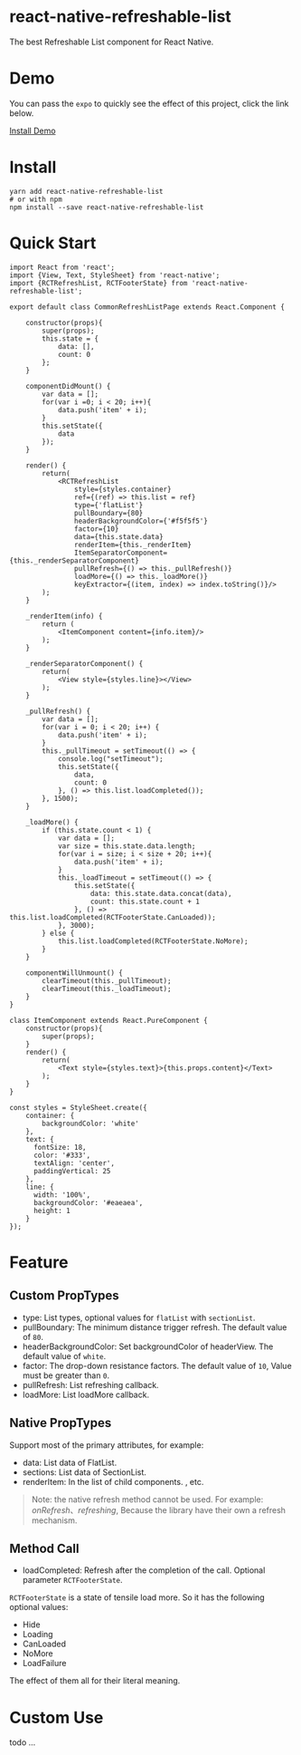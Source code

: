 # react-native-refreshable-list
The best Refreshable List  component for React Native.

# Demo
You can pass the `expo` to quickly see the effect of this project, click the link below.

[Install Demo](https://exp.host/@rouse/react-native-refreshable-list)

# Install

```
yarn add react-native-refreshable-list
# or with npm
npm install --save react-native-refreshable-list
```

# Quick Start

```
import React from 'react';
import {View, Text, StyleSheet} from 'react-native';
import {RCTRefreshList, RCTFooterState} from 'react-native-refreshable-list';

export default class CommonRefreshListPage extends React.Component {

    constructor(props){
        super(props);
        this.state = {
            data: [],
            count: 0
        };
    }

    componentDidMount() {
        var data = [];
        for(var i =0; i < 20; i++){
            data.push('item' + i);
        }
        this.setState({
            data
        });
    }

    render() {
        return(
            <RCTRefreshList
                style={styles.container}
                ref={(ref) => this.list = ref}
                type={'flatList'}
                pullBoundary={80}
                headerBackgroundColor={'#f5f5f5'}
                factor={10}
                data={this.state.data}
                renderItem={this._renderItem}
                ItemSeparatorComponent={this._renderSeparatorComponent}
                pullRefresh={() => this._pullRefresh()}
                loadMore={() => this._loadMore()}
                keyExtractor={(item, index) => index.toString()}/>
        );
    }

    _renderItem(info) {
        return (
            <ItemComponent content={info.item}/>
        );
    }

    _renderSeparatorComponent() {
        return(
            <View style={styles.line}></View>
        );
    }

    _pullRefresh() {
        var data = [];
        for(var i = 0; i < 20; i++) {
            data.push('item' + i);
        }
        this._pullTimeout = setTimeout(() => {
            console.log("setTimeout");
            this.setState({
                data,
                count: 0
            }, () => this.list.loadCompleted());
        }, 1500);
    }

    _loadMore() {
        if (this.state.count < 1) {
            var data = [];
            var size = this.state.data.length;
            for(var i = size; i < size + 20; i++){
                data.push('item' + i);
            }
            this._loadTimeout = setTimeout(() => {
                this.setState({
                    data: this.state.data.concat(data),
                    count: this.state.count + 1
                }, () => this.list.loadCompleted(RCTFooterState.CanLoaded));
            }, 3000);
        } else {
            this.list.loadCompleted(RCTFooterState.NoMore);
        }
    }

    componentWillUnmount() {
        clearTimeout(this._pullTimeout);
        clearTimeout(this._loadTimeout);
    }
}

class ItemComponent extends React.PureComponent {
    constructor(props){
        super(props);
    }
    render() {
        return(
            <Text style={styles.text}>{this.props.content}</Text>
        );
    }
}

const styles = StyleSheet.create({
    container: {
        backgroundColor: 'white'
    },
    text: {
      fontSize: 18,
      color: '#333',
      textAlign: 'center',
      paddingVertical: 25
    },
    line: {
      width: '100%',
      backgroundColor: '#eaeaea',
      height: 1
    }
});
```

# Feature

## Custom PropTypes

* type: List types, optional values for `flatList` with `sectionList`.
* pullBoundary: The minimum distance trigger refresh. The default value of `80`.
* headerBackgroundColor: Set backgroundColor of headerView. The default value of `white`.
* factor: The drop-down resistance factors. The default value of `10`, Value must be greater than `0`.
* pullRefresh: List refreshing callback.
* loadMore: List loadMore callback.

## Native PropTypes

Support most of the primary attributes, for example:

* data: List data of FlatList.
* sections: List data of SectionList.
* renderItem: In the list of child components.
, etc.

> Note: the native refresh method cannot be used. For example: *onRefresh*、*refreshing*, Because the library have their own a refresh mechanism.

## Method Call

* loadCompleted: Refresh after the completion of the call. Optional parameter `RCTFooterState`.

`RCTFooterState` is a state of tensile load more. So it has the following optional values:

* Hide
* Loading
* CanLoaded
* NoMore
* LoadFailure

The effect of them all for their literal meaning.

# Custom Use

todo ...
